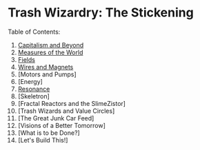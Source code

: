 # Trash Wizardry: The Stickening

Table of Contents:

1. [Capitalism and Beyond](CapitalismChapter.md)
2. [Measures of the World](Measures.md)
3. [Fields](/FileldsChapter2.md)
4. [Wires and Magnets](EngineChapter3.md)
5. [Motors and Pumps]
6. [Energy]
7. [Resonance](Resonance.md)
8. [Skeletron]
9. [Fractal Reactors and the SlimeZistor]
10. [Trash Wizards and Value Circles]
11. [The Great Junk Car Feed]
12. [Visions of a Better Tomorrow]
13. [What is to be Done?]
14. [Let's Build This!]
